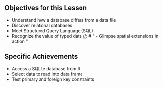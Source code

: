 ---
---

## Objectives for this Lesson

- Understand how a database differs from a data file
- Discover relational databases
- Meet Structured Query Language (SQL)
- Recognize the value of typed data
[//]: # " - Glimpse spatial extensions in action "

<!--split-->
	
[//]: # " ## Specific Achievements "

[//]: # " - Access a database on a PostgreSQL server "
[//]: # " - Create a table and view table definitions "
[//]: # " - Insert records one at a time into a table "
[//]: # " - Alter the definition of an existing table "

## Specific Achievements

- Access a SQLite database from R
- Select data to read into data frame
- Test primary and foreign key constraints
